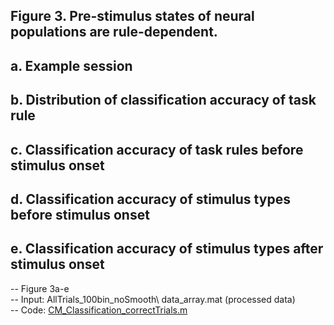 ## Figure 3. Pre-stimulus states of neural populations are rule-dependent. 
## a.	Example session
## b.	Distribution of classification accuracy of task rule
## c.	Classification accuracy of task rules before stimulus onset
## d.	Classification accuracy of stimulus types before stimulus onset
## e.	Classification accuracy of stimulus types after stimulus onset
  -- Figure 3a-e\
  -- Input: AllTrials_100bin_noSmooth\ data_array.mat (processed data)\
  -- Code: [CM_Classification_correctTrials.m](CM_Classification_correctTrials.m)
